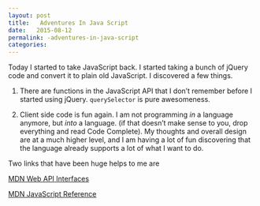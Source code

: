 ```yaml
---
layout: post
title:   Adventures In Java Script
date:   2015-08-12
permalink: -adventures-in-java-script
categories:
---
```


Today I started to take JavaScript back. I started taking a bunch of jQuery code and convert it to plain old JavaScript. I discovered a few things.

1) There are functions in the JavaScript API that I don’t remember before I started using jQuery. `querySelector` is pure awesomeness.

2) Client side code is fun again. I am not programming *in* a language anymore, but *into* a language. (if that doesn’t make sense to you, drop everything and read Code Complete). My thoughts and overall design are at a much higher level, and I am having a lot of fun discovering that the language already supports a lot of what I want to do.

Two links that have been huge helps to me are

[MDN Web API Interfaces](https://developer.mozilla.org/en-US/docs/Web/API)

[MDN JavaScript Reference](https://developer.mozilla.org/en-US/docs/Web/JavaScript/Reference)

